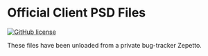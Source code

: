 # Official Client PSD Files

[![GitHub license](https://img.shields.io/github/license/mashape/apistatus.svg)](https://github.com/foxovsky/pointblank)

These files have been unloaded from a private bug-tracker Zepetto.
